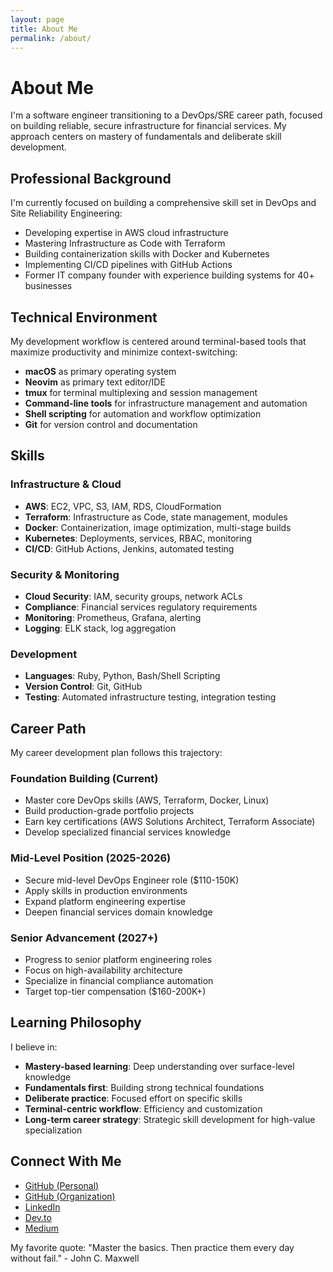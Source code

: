 ```yaml
---
layout: page
title: About Me
permalink: /about/
---
```


# About Me

I'm a software engineer transitioning to a DevOps/SRE career path, focused on building reliable, secure infrastructure for financial services. My approach centers on mastery of fundamentals and deliberate skill development.

## Professional Background

I'm currently focused on building a comprehensive skill set in DevOps and Site Reliability Engineering:

- Developing expertise in AWS cloud infrastructure
- Mastering Infrastructure as Code with Terraform
- Building containerization skills with Docker and Kubernetes
- Implementing CI/CD pipelines with GitHub Actions
- Former IT company founder with experience building systems for 40+ businesses

## Technical Environment

My development workflow is centered around terminal-based tools that maximize productivity and minimize context-switching:

- **macOS** as primary operating system
- **Neovim** as primary text editor/IDE
- **tmux** for terminal multiplexing and session management
- **Command-line tools** for infrastructure management and automation
- **Shell scripting** for automation and workflow optimization
- **Git** for version control and documentation

## Skills

### Infrastructure & Cloud
- **AWS**: EC2, VPC, S3, IAM, RDS, CloudFormation
- **Terraform**: Infrastructure as Code, state management, modules
- **Docker**: Containerization, image optimization, multi-stage builds
- **Kubernetes**: Deployments, services, RBAC, monitoring
- **CI/CD**: GitHub Actions, Jenkins, automated testing

### Security & Monitoring
- **Cloud Security**: IAM, security groups, network ACLs
- **Compliance**: Financial services regulatory requirements
- **Monitoring**: Prometheus, Grafana, alerting
- **Logging**: ELK stack, log aggregation

### Development
- **Languages**: Ruby, Python, Bash/Shell Scripting
- **Version Control**: Git, GitHub
- **Testing**: Automated infrastructure testing, integration testing

## Career Path

My career development plan follows this trajectory:

### Foundation Building (Current)
- Master core DevOps skills (AWS, Terraform, Docker, Linux)
- Build production-grade portfolio projects
- Earn key certifications (AWS Solutions Architect, Terraform Associate)
- Develop specialized financial services knowledge

### Mid-Level Position (2025-2026)
- Secure mid-level DevOps Engineer role ($110-150K)
- Apply skills in production environments
- Expand platform engineering expertise
- Deepen financial services domain knowledge

### Senior Advancement (2027+)
- Progress to senior platform engineering roles
- Focus on high-availability architecture
- Specialize in financial compliance automation
- Target top-tier compensation ($160-200K+)

## Learning Philosophy

I believe in:

- **Mastery-based learning**: Deep understanding over surface-level knowledge
- **Fundamentals first**: Building strong technical foundations
- **Deliberate practice**: Focused effort on specific skills
- **Terminal-centric workflow**: Efficiency and customization
- **Long-term career strategy**: Strategic skill development for high-value specialization

## Connect With Me

- [GitHub (Personal)](https://github.com/JoshuaMichaelHall)
- [GitHub (Organization)](https://github.com/JoshuaMichaelHall-Tech)
- [LinkedIn](https://linkedin.com/in/joshuamichaelhall)
- [Dev.to](https://dev.to/joshuamichaelhall)
- [Medium](https://medium.com/@joshuamichaelhall)

My favorite quote: "Master the basics. Then practice them every day without fail." - John C. Maxwell